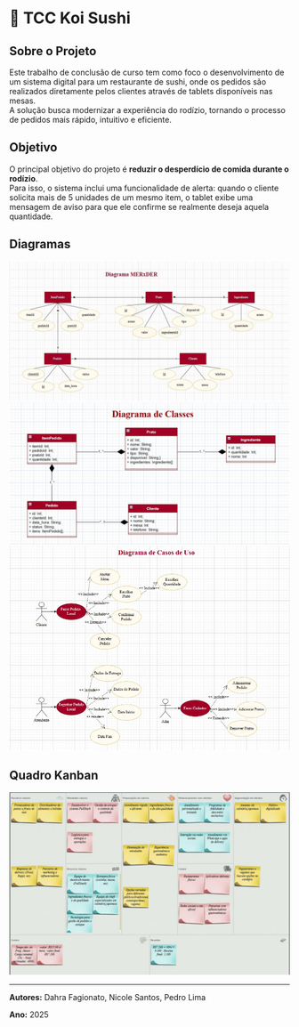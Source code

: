 # 🍣 TCC Koi Sushi

## Sobre o Projeto
Este trabalho de conclusão de curso tem como foco o desenvolvimento de um sistema digital para um restaurante de sushi, onde os pedidos são realizados diretamente pelos clientes através de tablets disponíveis nas mesas.  
A solução busca modernizar a experiência do rodízio, tornando o processo de pedidos mais rápido, intuitivo e eficiente.

## Objetivo
O principal objetivo do projeto é **reduzir o desperdício de comida durante o rodízio**.  
Para isso, o sistema inclui uma funcionalidade de alerta: quando o cliente solicita mais de 5 unidades de um mesmo item, o tablet exibe uma mensagem de aviso para que ele confirme se realmente deseja aquela quantidade.

## Diagramas
![alt text](merder.jpeg)
![alt text](diagramadeclasses.jpeg)
![alt text](diagrama.jpeg)

## Quadro Kanban
![alt text](kanban.jpeg)

---
 **Autores:** Dahra Fagionato, Nicole Santos, Pedro Lima 

 **Ano:** 2025
